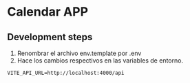 # Calendar APP

## Development steps

1. Renombrar el archivo env.template por .env
2. Hace los cambios respectivos en las variables de entorno.

```
VITE_API_URL=http://localhost:4000/api

```
